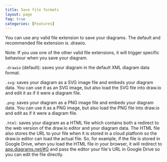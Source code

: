 ```yaml
---
title: Save file formats
layout: page
faq: true
categories: [Features]
---
```


You can use any valid file extension to save your diagrams. The default and recommended file extension is .drawio.

Note: If you use one of the other valid file extensions, it will trigger specific behaviour when you save your diagram.

``.drawio`` (default): saves your diagram in the default XML diagram data format.

``.svg``: saves your diagram as a SVG image file and embeds your diagram data. You can use it as an SVG image, but also load the SVG file into draw.io and edit it as if it were a diagram file.

``.png``: saves your diagram  as a PNG image file and embeds your diagram data.  You can use it as a PNG image, but also load the PNG file into draw.io and edit as if it were a diagram file.

``.html``: saves your diagram as a HTML file which contains both a redirect to the web version of the draw.io editor and your diagram data. The HTML file also stores the URL to your file when it is stored in a cloud platform so the draw.io editor can load the actual file. So, for example, if the file is stored in Google Drive, when you load the HTML file in your browser, it will redirect to [app.diagrams.net/#G](https://app.diagrams.net/#G)  and pass the editor your file's URL in Google Drive so you can edit the file directly.
